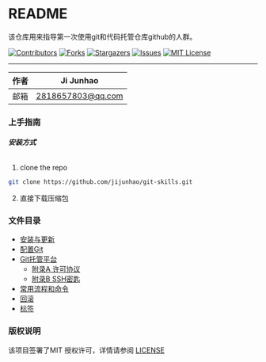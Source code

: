 # README

该仓库用来指导第一次使用git和代码托管仓库github的人群。

[![Contributors][contributors-shield]][contributors-url]
[![Forks][forks-shield]][forks-url]
[![Stargazers][stars-shield]][stars-url]
[![Issues][issues-shield]][issues-url]
[![MIT License][license-shield]][license-url]

****

| 作者 | Ji Junhao         |
| ---- | ----------------- |
| 邮箱 | 2818657803@qq.com |

### 上手指南

###### **安装方式**

1. clone the repo

```sh
git clone https://github.com/jijunhao/git-skills.git
```

2. 直接下载压缩包

### 文件目录

  * [安装与更新](01安装与更新.md)
  * [配置Git](02配置Git.md)
  * [Git托管平台](03Git托管平台.md)
    * [附录A 许可协议](附录A-许可协议.md)
    * [附录B SSH密匙](附录B-SSH密匙.md)
  * [常用流程和命令](04常用流程和命令.md)
  * [回滚](05回滚.md)
  * [标签](06标签.md)



### 版权说明

该项目签署了MIT 授权许可，详情请参阅 [LICENSE](https://github.com/jijunhao/git-skills/blob/master/LICENSE)

<!-- links -->

[your-project-path]:jijunhao/git-skills
[contributors-shield]: https://img.shields.io/github/contributors/jijunhao/git-skills.svg?style=flat-square
[contributors-url]: https://github.com/jijunhao/git-skills/graphs/contributors
[forks-shield]: https://img.shields.io/github/forks/jijunhao/git-skills.svg?style=flat-square
[forks-url]: https://github.com/jijunhao/git-skills/network/members
[stars-shield]: https://img.shields.io/github/stars/jijunhao/git-skills.svg?style=flat-square
[stars-url]: https://github.com/jijunhao/git-skills/stargazers
[issues-shield]: https://img.shields.io/github/issues/jijunhao/git-skills.svg?style=flat-square
[issues-url]: https://img.shields.io/github/issues/jijunhao/git-skills.svg
[license-shield]: https://img.shields.io/github/license/jijunhao/git-skills.svg?style=flat-square
[license-url]: https://github.com/jijunhao/git-skills/blob/master/LICENSE.txt





